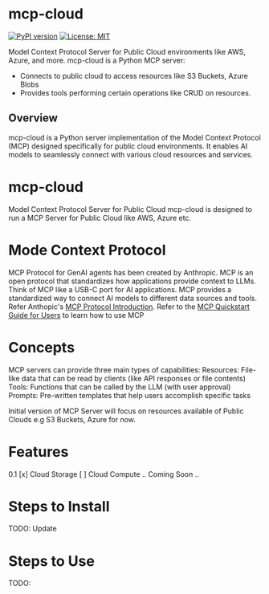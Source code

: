 # mcp-cloud
[![PyPI version](https://badge.fury.io/py/mcp-cloud.svg)](https://badge.fury.io/py/mcp-cloud)
[![License: MIT](https://img.shields.io/badge/License-MIT-yellow.svg)](https://opensource.org/licenses/MIT)

Model Context Protocol Server for Public Cloud environments like AWS, Azure, and more.
mcp-cloud is a Python MCP server:
- Connects to public cloud to access resources like S3 Buckets, Azure Blobs
- Provides tools performing certain operations like CRUD on resources.

## Overview

mcp-cloud is a Python server implementation of the Model Context Protocol (MCP) designed specifically for public cloud environments. It enables AI models to seamlessly connect with various cloud resources and services.

# mcp-cloud
Model Context Protocol Server for Public Cloud
mcp-cloud is designed to run a MCP Server for Public Cloud like AWS, Azure etc.

# Mode Context Protocol

MCP Protocol for GenAI agents has been created by Anthropic.
MCP is an open protocol that standardizes how applications provide context to LLMs. 
Think of MCP like a USB-C port for AI applications. MCP provides a standardized way to connect AI models to different data sources and tools.
Refer Anthopic's [MCP Protocol Introduction](https://modelcontextprotocol.io/introduction).
Refer to the [MCP Quickstart Guide for Users](https://modelcontextprotocol.io/quickstart/user) to learn how to use MCP

# Concepts
MCP servers can provide three main types of capabilities:
Resources: File-like data that can be read by clients (like API responses or file contents)
Tools: Functions that can be called by the LLM (with user approval)
Prompts: Pre-written templates that help users accomplish specific tasks

Initial version of MCP Server will focus on resources available of Public Clouds e.g S3 Buckets, Azure for now.


# Features
0.1 
[x] Cloud Storage
[ ] Cloud Compute
    .. Coming Soon ..

# Steps to Install 
TODO: Update

# Steps to Use
TODO:   



